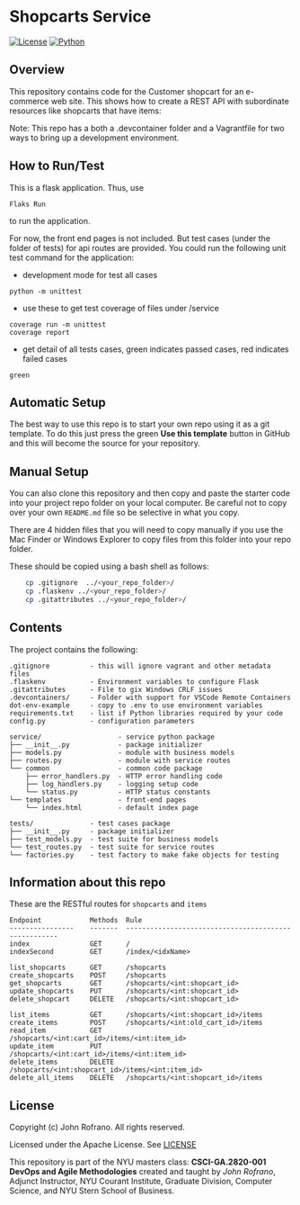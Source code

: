 # Shopcarts Service

[![License](https://img.shields.io/badge/License-Apache_2.0-blue.svg)](https://opensource.org/licenses/Apache-2.0)
[![Python](https://img.shields.io/badge/Language-Python-blue.svg)](https://python.org/)


## Overview

This repository contains code for the Customer shopcart for an e-commerce web site. This shows how to create a REST API with subordinate resources like shopcarts that have items:

Note: This repo has a both a .devcontainer folder and a Vagrantfile for two ways to bring up a development environment.


## How to Run/Test

This is a flask application. Thus, use

```
Flaks Run
```
to run the application. 

For now, the front end pages is not included. But test cases (under the folder of tests) for api routes are provided. You could run the following unit test command for the application:

- development mode for test all cases

```
python -m unittest
```
- use these to get test coverage of files under /service
```
coverage run -m unittest
coverage report
```

- get detail of all tests cases, green indicates passed cases, red indicates failed cases
```
green
```

## Automatic Setup

The best way to use this repo is to start your own repo using it as a git template. To do this just press the green **Use this template** button in GitHub and this will become the source for your repository.

## Manual Setup

You can also clone this repository and then copy and paste the starter code into your project repo folder on your local computer. Be careful not to copy over your own `README.md` file so be selective in what you copy.

There are 4 hidden files that you will need to copy manually if you use the Mac Finder or Windows Explorer to copy files from this folder into your repo folder.

These should be copied using a bash shell as follows:

```bash
    cp .gitignore  ../<your_repo_folder>/
    cp .flaskenv ../<your_repo_folder>/
    cp .gitattributes ../<your_repo_folder>/
```

## Contents

The project contains the following:

```text
.gitignore          - this will ignore vagrant and other metadata files
.flaskenv           - Environment variables to configure Flask
.gitattributes      - File to gix Windows CRLF issues
.devcontainers/     - Folder with support for VSCode Remote Containers
dot-env-example     - copy to .env to use environment variables
requirements.txt    - list if Python libraries required by your code
config.py           - configuration parameters

service/                   - service python package
├── __init__.py            - package initializer
├── models.py              - module with business models
├── routes.py              - module with service routes
└── common                 - common code package
    ├── error_handlers.py  - HTTP error handling code
    ├── log_handlers.py    - logging setup code
    └── status.py          - HTTP status constants
└── templates              - front-end pages
    └── index.html         - default index page

tests/              - test cases package
├── __init__.py     - package initializer
├── test_models.py  - test suite for business models
└── test_routes.py  - test suite for service routes
└── factories.py    - test factory to make fake objects for testing
```

## Information about this repo
These are the RESTful routes for `shopcarts` and `items`
```
Endpoint            Methods  Rule
----------------    -------  -----------------------------------------------------
index               GET      /
indexSecond         GET      /index/<idxName> 

list_shopcarts      GET      /shopcarts
create_shopcarts    POST     /shopcarts
get_shopcarts       GET      /shopcarts/<int:shopcart_id> 
update_shopcarts    PUT      /shopcarts/<int:shopcart_id> 
delete_shopcart     DELETE   /shopcarts/<int:shopcart_id> 

list_items          GET      /shopcarts/<int:shopcart_id>/items   
create_items        POST     /shopcarts/<int:old_cart_id>/items
read_item           GET      /shopcarts/<int:cart_id>/items/<int:item_id> 
update_item         PUT      /shopcarts/<int:cart_id>/items/<int:item_id>  
delete_items        DELETE   /shopcarts/<int:shopcart_id>/items/<int:item_id>
delete_all_items    DELETE   /shopcarts/<int:shopcart_id>/items  
```

## License

Copyright (c) John Rofrano. All rights reserved.

Licensed under the Apache License. See [LICENSE](LICENSE)

This repository is part of the NYU masters class: **CSCI-GA.2820-001 DevOps and Agile Methodologies** created and taught by *John Rofrano*, Adjunct Instructor, NYU Courant Institute, Graduate Division, Computer Science, and NYU Stern School of Business.
